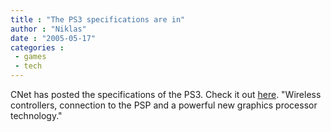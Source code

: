 ```yaml
---
title : "The PS3 specifications are in"
author : "Niklas"
date : "2005-05-17"
categories : 
 - games
 - tech
---
```


CNet has posted the specifications of the PS3. Check it out [here](http://news.com.com/PlayStation+3+stats+spotlighted/2100-1043_3-5709571.html). "Wireless controllers, connection to the PSP and a powerful new graphics processor technology."
